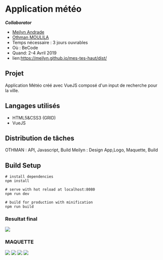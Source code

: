 # Application météo

***Collaborator*** 

- [Meilyn Andrade](https://github.com/Meilyn)
- [Othman MOULILA](https://github.com/luffy1140)
- Temps nécessaire : 3 jours ouvrables
- Où : BeCode 
- Quand: 2-4 Avril 2019
- lien:https://meilyn.github.io/mes-tes-haut/dist/ 

## Projet

Application Météo créé avec VueJS composé d'un input de recherche pour la ville.

## Langages utilisés

- HTML5&CSS3 (GRID)
- VueJS
## Distribution de tâches

OTHMAN : API, Javascript, Build
Meilyn : Design App,Logo, Maquette, Build  

## Build Setup

```
# install dependencies
npm install

# serve with hot reload at localhost:8080
npm run dev

# build for production with minification
npm run build
```
### Resultat final
![](img/maquette.png)

### MAQUETTE
![](img/accueil.jpg)
![](img/sun.jpg)
![](img/cloud.jpg)
![](img/light-rain.jpg)


